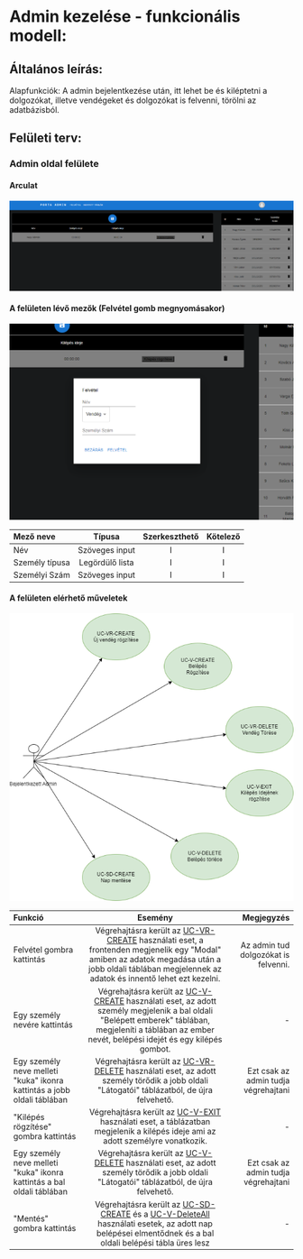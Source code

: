 # Admin kezelése - funkcionális modell:

## Általános leírás:

Alapfunkciók: A admin bejelentkezése után, itt lehet be és kiléptetni a dolgozókat,
illetve vendégeket és dolgozókat is felvenni, törölni az adatbázisból.</br>

## Felületi terv:

### Admin oldal felülete

#### Arculat

![adminoldal](adminpage.png)

#### A felületen lévő mezők (Felvétel gomb megnyomásakor)

![adminmodal](adminmodal.png)

| Mező neve      |     Típusa      | Szerkeszthető | Kötelező |
|:---------------|:---------------:|:-------------:|:--------:|
| Név            | Szöveges input  |       I       |    I     |
| Személy típusa | Legördülő lista |       I       |    I     |
| Személyi Szám  | Szöveges input  |       I       |    I     |


#### A felületen elérhető műveletek

![adminoperations](adminoperations.png)

| Funkció                                                                 |                                                                                                            Esemény                                                                                                            |                           Megjegyzés |
|:------------------------------------------------------------------------|:-----------------------------------------------------------------------------------------------------------------------------------------------------------------------------------------------------------------------------:|-------------------------------------:|
| Felvétel gombra kattintás                                               |  Végrehajtásra került az [UC-VR-CREATE](visitor_usecases.md) használati eset, a frontenden megjenelik egy "Modal" amiben az adatok megadása után a jobb oldali táblában megjelennek az adatok és innentő lehet ezt kezelni.   | Az admin tud dolgozókat is felvenni. |
| Egy személy nevére kattintás                                            | Végrehajtásra került az [UC-V-CREATE](visit_usecases.md) használati eset, az adott személy megjelenik a bal oldali "Belépett emberek" táblában, megjeleníti a táblában az ember nevét, belépési idejét és egy kilépés gombot. |                                    - |
| Egy személy neve melleti "kuka" ikonra kattintás a jobb oldali táblában |                                Végrehajtásra került az [UC-VR-DELETE](visitor_usecases.md) használati eset, az adott személy törődik a jobb oldali "Látogatói" táblázatból, de újra felvehető.                                | Ezt csak az admin tudja végrehajtani |
| "Kilépés rögzítése" gombra kattintás                                    |                                      Végrehajtásra került az [UC-V-EXIT](visit_usecases.md) használati eset, a táblázatban megjelenik a kilépés ideje ami az adott személyre vonatkozik.                                      |                                    - |
| Egy személy neve melleti "kuka" ikonra kattintás a bal oldali táblában  |                                 Végrehajtásra került az [UC-V-DELETE](visit_usecases.md) használati eset, az adott személy törődik a jobb oldali "Látogatói" táblázatból, de újra felvehető.                                  | Ezt csak az admin tudja végrehajtani |
| "Mentés" gombra kattintás                                               |              Végrehajtásra került az [UC-SD-CREATE](saveday_usecases.md) és a [UC-V-DeleteAll](visit_usecases.md) használati esetek, az adott nap belépései elmentődnek és a bal oldali belépési tábla üres lesz              |                                    - |